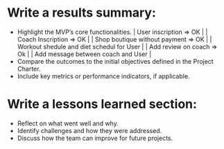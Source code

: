 # Write a results summary:
- Highlight the MVP’s core functionalities.
| User inscription => OK |
| Coach Inscription => OK |
| Shop boutique without payment => OK |
| Workout shedule and diet schedul for User |
| Add review on coach => Ok |
| Add message between coach and User |
- Compare the outcomes to the initial objectives defined in the Project Charter.
- Include key metrics or performance indicators, if applicable.

# Write a lessons learned section:
- Reflect on what went well and why.
- Identify challenges and how they were addressed.
- Discuss how the team can improve for future projects.
